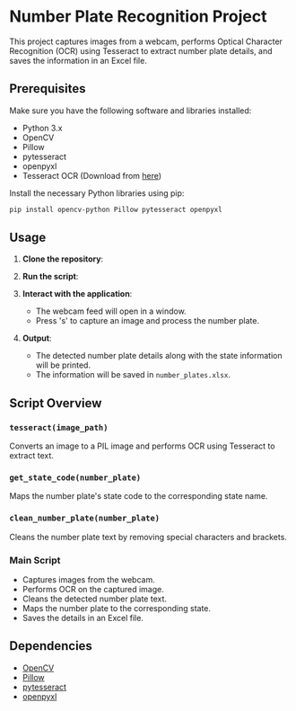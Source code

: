 # Number Plate Recognition Project

This project captures images from a webcam, performs Optical Character Recognition (OCR) using Tesseract to extract number plate details, and saves the information in an Excel file.

## Prerequisites

Make sure you have the following software and libraries installed:

- Python 3.x
- OpenCV
- Pillow
- pytesseract
- openpyxl
- Tesseract OCR (Download from [here](https://github.com/tesseract-ocr/tesseract))

Install the necessary Python libraries using pip:

```bash
pip install opencv-python Pillow pytesseract openpyxl
```

## Usage

1. **Clone the repository**:

2. **Run the script**:
   
3. **Interact with the application**:
    - The webcam feed will open in a window.
    - Press 's' to capture an image and process the number plate.

4. **Output**:
    - The detected number plate details along with the state information will be printed.
    - The information will be saved in `number_plates.xlsx`.

## Script Overview

### `tesseract(image_path)`
Converts an image to a PIL image and performs OCR using Tesseract to extract text.

### `get_state_code(number_plate)`
Maps the number plate's state code to the corresponding state name.

### `clean_number_plate(number_plate)`
Cleans the number plate text by removing special characters and brackets.

### Main Script
- Captures images from the webcam.
- Performs OCR on the captured image.
- Cleans the detected number plate text.
- Maps the number plate to the corresponding state.
- Saves the details in an Excel file.

## Dependencies

- [OpenCV](https://opencv.org/)
- [Pillow](https://python-pillow.org/)
- [pytesseract](https://github.com/madmaze/pytesseract)
- [openpyxl](https://openpyxl.readthedocs.io/)

